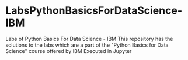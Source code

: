 # LabsPythonBasicsForDataScience-IBM
Labs of Python Basics For Data Science - IBM 
This repository has the solutions to the labs which are a part of the "Python Basics for Data Science" course offered by IBM
Executed in Jupyter
